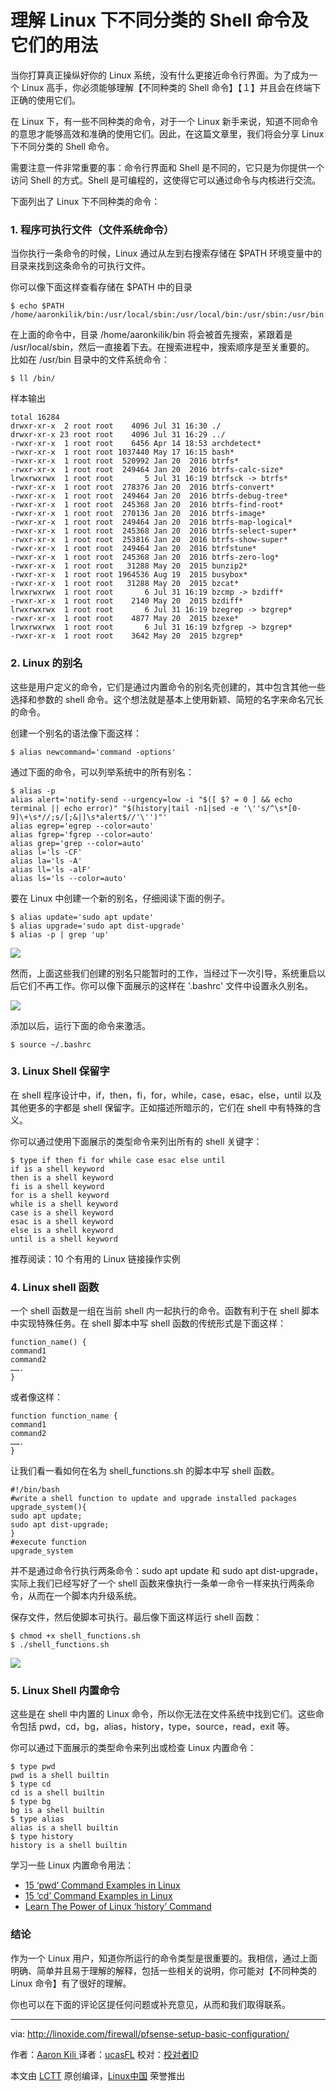 
理解 Linux 下不同分类的 Shell 命令及它们的用法
====

当你打算真正操纵好你的 Linux 系统，没有什么更接近命令行界面。为了成为一个 Linux 高手，你必须能够理解【不同种类的 Shell 命令】【１】并且会在终端下正确的使用它们。

在 Linux 下，有一些不同种类的命令，对于一个 Linux 新手来说，知道不同命令的意思才能够高效和准确的使用它们。因此，在这篇文章里，我们将会分享 Linux 下不同分类的 Shell 命令。

需要注意一件非常重要的事：命令行界面和 Shell 是不同的，它只是为你提供一个访问 Shell 的方式。Shell 是可编程的，这使得它可以通过命令与内核进行交流。

下面列出了 Linux 下不同种类的命令：

### 1. 程序可执行文件（文件系统命令）

当你执行一条命令的时候，Linux 通过从左到右搜索存储在 $PATH 环境变量中的目录来找到这条命令的可执行文件。

你可以像下面这样查看存储在 $PATH 中的目录
```
$ echo $PATH
/home/aaronkilik/bin:/usr/local/sbin:/usr/local/bin:/usr/sbin:/usr/bin:/sbin:/bin:/usr/games:/usr/local/games
```

在上面的命令中，目录 /home/aaronkilik/bin 将会被首先搜索，紧跟着是 /usr/local/sbin，然后一直接着下去。在搜索进程中，搜索顺序是至关重要的。
比如在 /usr/bin 目录中的文件系统命令：

```
$ ll /bin/
```

样本输出

```
total 16284
drwxr-xr-x  2 root root    4096 Jul 31 16:30 ./
drwxr-xr-x 23 root root    4096 Jul 31 16:29 ../
-rwxr-xr-x  1 root root    6456 Apr 14 18:53 archdetect*
-rwxr-xr-x  1 root root 1037440 May 17 16:15 bash*
-rwxr-xr-x  1 root root  520992 Jan 20  2016 btrfs*
-rwxr-xr-x  1 root root  249464 Jan 20  2016 btrfs-calc-size*
lrwxrwxrwx  1 root root       5 Jul 31 16:19 btrfsck -> btrfs*
-rwxr-xr-x  1 root root  278376 Jan 20  2016 btrfs-convert*
-rwxr-xr-x  1 root root  249464 Jan 20  2016 btrfs-debug-tree*
-rwxr-xr-x  1 root root  245368 Jan 20  2016 btrfs-find-root*
-rwxr-xr-x  1 root root  270136 Jan 20  2016 btrfs-image*
-rwxr-xr-x  1 root root  249464 Jan 20  2016 btrfs-map-logical*
-rwxr-xr-x  1 root root  245368 Jan 20  2016 btrfs-select-super*
-rwxr-xr-x  1 root root  253816 Jan 20  2016 btrfs-show-super*
-rwxr-xr-x  1 root root  249464 Jan 20  2016 btrfstune*
-rwxr-xr-x  1 root root  245368 Jan 20  2016 btrfs-zero-log*
-rwxr-xr-x  1 root root   31288 May 20  2015 bunzip2*
-rwxr-xr-x  1 root root 1964536 Aug 19  2015 busybox*
-rwxr-xr-x  1 root root   31288 May 20  2015 bzcat*
lrwxrwxrwx  1 root root       6 Jul 31 16:19 bzcmp -> bzdiff*
-rwxr-xr-x  1 root root    2140 May 20  2015 bzdiff*
lrwxrwxrwx  1 root root       6 Jul 31 16:19 bzegrep -> bzgrep*
-rwxr-xr-x  1 root root    4877 May 20  2015 bzexe*
lrwxrwxrwx  1 root root       6 Jul 31 16:19 bzfgrep -> bzgrep*
-rwxr-xr-x  1 root root    3642 May 20  2015 bzgrep*
```

### 2. Linux 的别名


这些是用户定义的命令，它们是通过内置命令的别名壳创建的，其中包含其他一些选择和参数的 shell 命令。这个想法就是基本上使用新颖、简短的名字来命名冗长的命令。

创建一个别名的语法像下面这样：

```
$ alias newcommand='command -options'
```

通过下面的命令，可以列举系统中的所有别名：

```
$ alias -p
alias alert='notify-send --urgency=low -i "$([ $? = 0 ] && echo terminal || echo error)" "$(history|tail -n1|sed -e '\''s/^\s*[0-9]\+\s*//;s/[;&|]\s*alert$//'\'')"'
alias egrep='egrep --color=auto'
alias fgrep='fgrep --color=auto'
alias grep='grep --color=auto'
alias l='ls -CF'
alias la='ls -A'
alias ll='ls -alF'
alias ls='ls --color=auto'
```

要在 Linux 中创建一个新的别名，仔细阅读下面的例子。

```
$ alias update='sudo apt update'
$ alias upgrade='sudo apt dist-upgrade'
$ alias -p | grep 'up'
```

![](http://www.tecmint.com/wp-content/uploads/2016/08/Create-Aliase-in-Linux.png)

然而，上面这些我们创建的别名只能暂时的工作，当经过下一次引导，系统重启以后它们不再工作。你可以像下面展示的这样在 '.bashrc' 文件中设置永久别名。

![](http://www.tecmint.com/wp-content/uploads/2016/08/Set-Linux-Aliases-Permanent.png)

添加以后，运行下面的命令来激活。

```
$ source ~/.bashrc
```

### 3. Linux Shell 保留字


在 shell 程序设计中，if，then，fi，for，while，case，esac，else，until 以及其他更多的字都是 shell 保留字。正如描述所暗示的，它们在 shell 中有特殊的含义。

你可以通过使用下面展示的类型命令来列出所有的 shell 关键字：

```
$ type if then fi for while case esac else until
if is a shell keyword
then is a shell keyword
fi is a shell keyword
for is a shell keyword
while is a shell keyword
case is a shell keyword
esac is a shell keyword
else is a shell keyword
until is a shell keyword
```

推荐阅读：10 个有用的 Linux 链接操作实例

### 4. Linux shell 函数

一个 shell 函数是一组在当前 shell 内一起执行的命令。函数有利于在 shell 脚本中实现特殊任务。在 shell 脚本中写 shell 函数的传统形式是下面这样：

```
function_name() {
command1
command2
…….
}
```

或者像这样：

```
function function_name {
command1
command2
…….
}
```


让我们看一看如何在名为 shell_functions.sh 的脚本中写 shell 函数。

```
#!/bin/bash 
#write a shell function to update and upgrade installed packages 
upgrade_system(){
sudo apt update;
sudo apt dist-upgrade;
}
#execute function
upgrade_system
```

并不是通过命令行执行两条命令：sudo apt update 和 sudo apt dist-upgrade，实际上我们已经写好了一个 shell 函数来像执行一条单一命令一样来执行两条命令，从而在一个脚本内升级系统。

保存文件，然后使脚本可执行。最后像下面这样运行 shell 函数：

```
$ chmod +x shell_functions.sh
$ ./shell_functions.sh
```

![](http://www.tecmint.com/wp-content/uploads/2016/08/Linux-Shell-Functions-Script.png)

### 5. Linux Shell 内置命令

这些是在 shell 中内置的 Linux 命令，所以你无法在文件系统中找到它们。这些命令包括 pwd，cd，bg，alias，history，type，source，read，exit 等。

你可以通过下面展示的类型命令来列出或检查 Linux 内置命令：

```
$ type pwd
pwd is a shell builtin
$ type cd
cd is a shell builtin
$ type bg
bg is a shell builtin
$ type alias
alias is a shell builtin
$ type history
history is a shell builtin
```

学习一些 Linux 内置命令用法：

- [15 ‘pwd’ Command Examples in Linux][2]
- [15 ‘cd’ Command Examples in Linux][3]
- [Learn The Power of Linux ‘history’ Command][4]

### 结论

作为一个 Linux 用户，知道你所运行的命令类型是很重要的。我相信，通过上面明确、简单并且易于理解的解释，包括一些相关的说明，你可能对【不同种类的 Linux 命令】有了很好的理解。

你也可以在下面的评论区提任何问题或补充意见，从而和我们取得联系。

--------------------------------------------------------------------------------

via: http://linoxide.com/firewall/pfsense-setup-basic-configuration/

作者：[Aaron Kili ][a]
译者：[ucasFL](https://github.com/ucasFL)
校对：[校对者ID](https://github.com/校对者ID)

本文由 [LCTT](https://github.com/LCTT/TranslateProject) 原创编译，[Linux中国](https://linux.cn/) 荣誉推出

[a]: http://www.tecmint.com/author/aaronkili/
[1]: http://www.tecmint.com/different-types-of-linux-shells/
[2]: http://www.tecmint.com/pwd-command-examples/
[3]: http://www.tecmint.com/cd-command-in-linux/
[4]: http://www.tecmint.com/history-command-examples/
[5]: http://www.tecmint.com/category/linux-commands/
